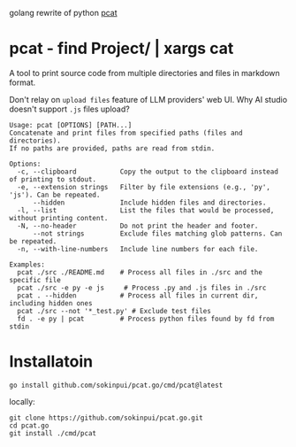 golang rewrite of python [pcat](https://github.com/sokinpui/pcat)

# pcat - find Project/ | xargs cat

A tool to print source code from multiple directories and files in markdown format.

Don't relay on `upload files` feature of LLM providers' web UI. Why AI studio doesn't support `.js` files upload?

```
Usage: pcat [OPTIONS] [PATH...]
Concatenate and print files from specified paths (files and directories).
If no paths are provided, paths are read from stdin.

Options:
  -c, --clipboard           Copy the output to the clipboard instead of printing to stdout.
  -e, --extension strings   Filter by file extensions (e.g., 'py', 'js'). Can be repeated.
      --hidden              Include hidden files and directories.
  -l, --list                List the files that would be processed, without printing content.
  -N, --no-header           Do not print the header and footer.
      --not strings         Exclude files matching glob patterns. Can be repeated.
  -n, --with-line-numbers   Include line numbers for each file.

Examples:
  pcat ./src ./README.md    # Process all files in ./src and the specific file
  pcat ./src -e py -e js     # Process .py and .js files in ./src
  pcat . --hidden           # Process all files in current dir, including hidden ones
  pcat ./src --not '*_test.py' # Exclude test files
  fd . -e py | pcat         # Process python files found by fd from stdin

```

# Installatoin

```
go install github.com/sokinpui/pcat.go/cmd/pcat@latest
```

locally:

```
git clone https://github.com/sokinpui/pcat.go.git
cd pcat.go
git install ./cmd/pcat
```
